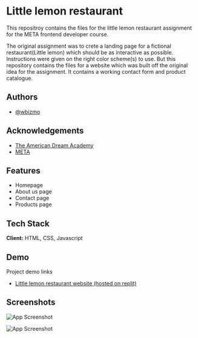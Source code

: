 
# Little lemon restaurant

This repositroy contains the files for the little lemon restaurant assignment for the META frontend developer course.


The original assignment was to crete a landing page for a fictional restaurant(Little lemon) which should be as interactive as possible. Instructions were given on the right color scheme(s) to use. But this repository contains the files for a website which was built off the original idea for the assignment. It contains a working contact form and product catalogue.

## Authors

- [@wbizmo](https://www.github.com/wbizmo)


## Acknowledgements

 - [The American Dream Academy](https://theamericandreamacademy.org)
 - [META](https://www.meta.com)


## Features

- Homepage
- About us page
- Contact page
- Products page


## Tech Stack

**Client:** HTML, CSS, Javascript


## Demo

Project demo links

- [Little lemon restaurant website (hosted on replit)](https://little-lemon.wbizmo.repl.co)
## Screenshots

![App Screenshot](https://scontent.flos1-2.fna.fbcdn.net/v/t39.30808-6/321676583_503951078500896_673004791672233701_n.jpg?_nc_cat=105&ccb=1-7&_nc_sid=730e14&_nc_eui2=AeGrxIkdyXm4OI6Saq1LwjqBWHUkfgXBJkRYdSR-BcEmREgVtwz4gKh7ejHm3eCGGCG-V_8NCH-Jj4YpURJUFbUs&_nc_ohc=EzNHmeXgdsUAX8B7_p5&_nc_zt=23&_nc_ht=scontent.flos1-2.fna&oh=00_AfAg_6NHVer7C2yyf3t653H4-nddkqVmHf6UDyEYISTWKw&oe=63B4F2FA)



![App Screenshot](https://scontent.flos1-1.fna.fbcdn.net/v/t39.30808-6/322701687_696830195363542_1239474596617842962_n.jpg?_nc_cat=110&ccb=1-7&_nc_sid=730e14&_nc_eui2=AeF91MAewSt7Mn-B7hB4FYOF3OaseYTsSGnc5qx5hOxIaT3LMIBx-_HvdVTlD9DaUCl22zhncF0tKvEsO_fGFfiT&_nc_ohc=sIR3GJ85DOcAX9vSkaa&_nc_zt=23&_nc_ht=scontent.flos1-1.fna&oh=00_AfC7aHDicbmJcBSOGvNV6L9tbbGiyrtgK1gYlA3bSW42Ow&oe=63B517AB)

